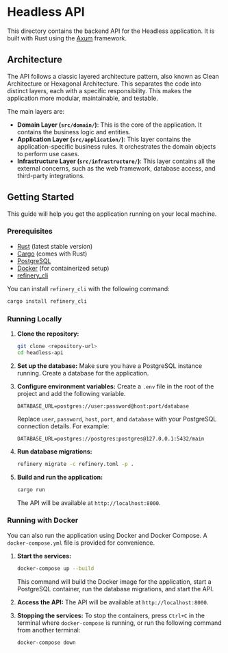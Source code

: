 # Headless API

This directory contains the backend API for the Headless application. It is built with Rust using the [Axum](https://github.com/tokio-rs/axum) framework.

## Architecture

The API follows a classic layered architecture pattern, also known as Clean Architecture or Hexagonal Architecture. This separates the code into distinct layers, each with a specific responsibility. This makes the application more modular, maintainable, and testable.

The main layers are:

*   **Domain Layer (`src/domain/`)**: This is the core of the application. It contains the business logic and entities.
*   **Application Layer (`src/application/`)**: This layer contains the application-specific business rules. It orchestrates the domain objects to perform use cases.
*   **Infrastructure Layer (`src/infrastructure/`)**: This layer contains all the external concerns, such as the web framework, database access, and third-party integrations.

## Getting Started

This guide will help you get the application running on your local machine.

### Prerequisites

*   [Rust](https://www.rust-lang.org/tools/install) (latest stable version)
*   [Cargo](https://doc.rust-lang.org/cargo/) (comes with Rust)
*   [PostgreSQL](https://www.postgresql.org/download/)
*   [Docker](https://docs.docker.com/get-docker/) (for containerized setup)
*   [refinery_cli](https://crates.io/crates/refinery_cli)

You can install `refinery_cli` with the following command:
```bash
cargo install refinery_cli
```

### Running Locally

1.  **Clone the repository:**
    ```bash
    git clone <repository-url>
    cd headless-api
    ```

2.  **Set up the database:**
    Make sure you have a PostgreSQL instance running. Create a database for the application.

3.  **Configure environment variables:**
    Create a `.env` file in the root of the project and add the following variable.
    ```
    DATABASE_URL=postgres://user:password@host:port/database
    ```
    Replace `user`, `password`, `host`, `port`, and `database` with your PostgreSQL connection details. For example:
    ```
    DATABASE_URL=postgres://postgres:postgres@127.0.0.1:5432/main
    ```

4.  **Run database migrations:**
    ```bash
    refinery migrate -c refinery.toml -p .
    ```

5.  **Build and run the application:**
    ```bash
    cargo run
    ```
    The API will be available at `http://localhost:8000`.

### Running with Docker

You can also run the application using Docker and Docker Compose. A `docker-compose.yml` file is provided for convenience.

1.  **Start the services:**
    ```bash
    docker-compose up --build
    ```
    This command will build the Docker image for the application, start a PostgreSQL container, run the database migrations, and start the API.

2.  **Access the API:**
    The API will be available at `http://localhost:8000`.

3.  **Stopping the services:**
    To stop the containers, press `Ctrl+C` in the terminal where `docker-compose` is running, or run the following command from another terminal:
    ```bash
    docker-compose down
    ```
